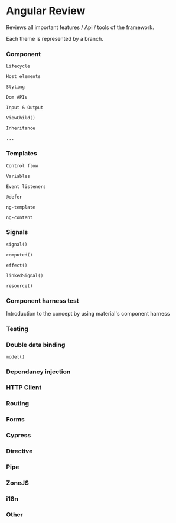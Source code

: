 # Angular Review

Reviews all important features / Api / tools of the framework.

Each theme is represented by a branch.

### Component

```
Lifecycle

Host elements

Styling

Dom APIs

Input & Output

ViewChild()

Inheritance

...
```

### Templates
```
Control flow

Variables

Event listeners

@defer

ng-template

ng-content
```
### Signals

```
signal()

computed()

effect()

linkedSignal()

resource()
```

### Component harness test

Introduction to the concept by using material's component harness

### Testing

### Double data binding

```
model()
```

### Dependancy injection

### HTTP Client

### Routing

### Forms

### Cypress

### Directive

### Pipe

### ZoneJS

### i18n

### Other
